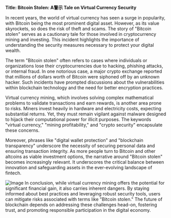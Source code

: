 **Title: Bitcoin Stolen: A警示 Tale on Virtual Currency Security**

In recent years, the world of virtual currency has seen a surge in popularity, with Bitcoin being the most prominent digital asset. However, as its value skyrockets, so does the risk of theft and scams. The story of "Bitcoin stolen" serves as a cautionary tale for those involved in cryptocurrency mining and investing. This incident highlights the importance of understanding the security measures necessary to protect your digital wealth.

The term "Bitcoin stolen" often refers to cases where individuals or organizations lose their cryptocurrencies due to hacking, phishing attacks, or internal fraud. In one notorious case, a major crypto exchange reported that millions of dollars worth of Bitcoin were siphoned off by an unknown hacker. Such incidents have prompted discussions about the vulnerabilities within blockchain technology and the need for better encryption practices.

Virtual currency mining, which involves solving complex mathematical problems to validate transactions and earn rewards, is another area prone to risks. Miners invest heavily in hardware and electricity costs, expecting substantial returns. Yet, they must remain vigilant against malware designed to hijack their computational power for illicit purposes. The keywords "virtual currency," "mining profitability," and "crypto security" encapsulate these concerns.

Moreover, phrases like "digital wallet protection" and "blockchain transparency" underscore the necessity of securing personal data and ensuring transaction integrity. As more people turn to Bitcoin and other altcoins as viable investment options, the narrative around "Bitcoin stolen" becomes increasingly relevant. It underscores the critical balance between innovation and safeguarding assets in the ever-evolving landscape of fintech.


![Image](https://github.com/user-attachments/assets/b8266eee-691e-4ee1-99ef-bfa10d234fd4)
In conclusion, while virtual currency mining offers the potential for significant financial gain, it also carries inherent dangers. By staying informed about best practices and leveraging robust security tools, users can mitigate risks associated with terms like "Bitcoin stolen." The future of blockchain depends on addressing these challenges head-on, fostering trust, and promoting responsible participation in the digital economy.